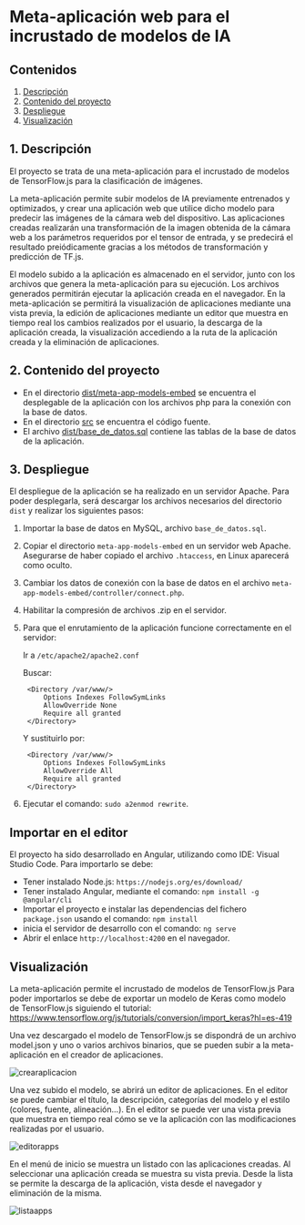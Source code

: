 # Meta-aplicación web para el incrustado de modelos de IA

## Contenidos 
1. [Descripción](#intro)
2. [Contenido del proyecto](#contenido)
3. [Despliegue](#despliegue)
4. [Visualización](#visualizacion)

## 1. Descripción <a name="intro"/>

El proyecto se trata de una meta-aplicación para el incrustado de modelos de TensorFlow.js para la clasificación de imágenes.

La meta-aplicación permite subir modelos de IA previamente entrenados y optimizados, y crear una aplicación web que utilice dicho modelo para predecir las imágenes de la cámara web del dispositivo. Las aplicaciones creadas realizarán una transformación de la imagen obtenida de la cámara web a los parámetros requeridos por el tensor de entrada, y se predecirá el resultado preiódicamente gracias a los métodos de transformación y predicción de TF.js. 

El modelo subido a la aplicación es almacenado en el servidor, junto con los archivos que genera la meta-aplicación para su ejecución. Los archivos generados permitirán ejecutar la aplicación creada en el navegador. En la meta-aplicación se permitirá la visualización de aplicaciones mediante una vista previa, la edición de aplicaciones mediante un editor que muestra en tiempo real los cambios realizados por el usuario, la descarga de la aplicación creada, la visualización accediendo a la ruta de la aplicación creada y la eliminación de aplicaciones.

## 2. Contenido del proyecto <a name="contenido"/>

- En el directorio [dist/meta-app-models-embed](dist/meta-app-models-embed) se encuentra el desplegable de la aplicación con los archivos php para la conexión con la base de datos.
- En el directorio [src](src) se encuentra el código fuente.
- El archivo [dist/base_de_datos.sql](dist/base_de_datos.sql) contiene las tablas de la base de datos de la aplicación.

## 3. Despliegue <a name="despliegue"/>

El despliegue de la aplicación se ha realizado en un servidor Apache. Para poder desplegarla, será descargar los archivos necesarios del directorio `dist` y realizar los siguientes pasos:

1. Importar la base de datos en MySQL, archivo `base_de_datos.sql`.
2. Copiar el directorio `meta-app-models-embed` en un servidor web Apache. Asegurarse de haber copiado el archivo `.htaccess`, en Linux aparecerá como oculto.
3. Cambiar los datos de conexión con la base de datos en el archivo `meta-app-models-embed/controller/connect.php`.
4. Habilitar la compresión de archivos .zip en el servidor.
5. Para que el enrutamiento de la aplicación funcione correctamente en el servidor:

   Ir a `/etc/apache2/apache2.conf`
    
    Buscar:
    
        <Directory /var/www/>
            Options Indexes FollowSymLinks
            AllowOverride None
            Require all granted
        </Directory>
    
      Y sustituirlo por:
    
        <Directory /var/www/>
            Options Indexes FollowSymLinks
            AllowOverride All
            Require all granted
        </Directory>
    
6. Ejecutar el comando: `sudo a2enmod rewrite`.
  
## Importar en el editor

El proyecto ha sido desarrollado en Angular, utilizando como IDE: Visual Studio Code. Para importarlo se debe:

- Tener instalado Node.js: `https://nodejs.org/es/download/`
- Tener instalado Angular, mediante el comando: `npm install -g @angular/cli`
- Importar el proyecto e instalar las dependencias del fichero `package.json` usando el comando: `npm install`
- inicia el servidor de desarrollo con el comando: `ng serve`
- Abrir el enlace `http://localhost:4200` en el navegador.

## Visualización <a name="visualizacion"/>

La meta-aplicación permite el incrustado de modelos de TensorFlow.js Para poder importarlos se debe de exportar un modelo de Keras como modelo de TensorFlow.js siguiendo el tutorial: https://www.tensorflow.org/js/tutorials/conversion/import_keras?hl=es-419

Una vez descargado el modelo de TensorFlow.js se dispondrá de un archivo model.json y uno o varios archivos binarios, que se pueden subir a la meta-aplicación en el creador de aplicaciones.

![crearaplicacion](https://github.com/juancad/meta-app-models-embeb/assets/91132611/75b4090b-e4e6-427a-9dae-64c9d061b812)

Una vez subido el modelo, se abrirá un editor de aplicaciones. En el editor se puede cambiar el título, la descripción, categorías del modelo y el estilo (colores, fuente, alineación...). En el editor se puede ver una vista previa que muestra en tiempo real cómo se ve la aplicación con las modificaciones realizadas por el usuario.

![editorapps](https://github.com/juancad/meta-app-models-embeb/assets/91132611/714832a2-59a7-43df-863c-da861eacad7a)

En el menú de inicio se muestra un listado con las aplicaciones creadas. Al seleccionar una aplicación creada se muestra su vista previa. Desde la lista se permite la descarga de la aplicación, vista desde el navegador y eliminación de la misma.

![listaapps](https://github.com/juancad/meta-app-models-embeb/assets/91132611/08e41d9f-db1d-405e-9346-78d62afa0f7b)
